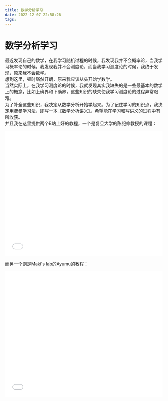 ```yaml
---
title: 数学分析学习
date: 2022-12-07 22:58:26
tags:
---
```

# 数学分析学习
最近发现自己的数学，在我学习随机过程的时候，我发现我并不会概率论，当我学习概率论的时候，我发现我并不会测度论，而当我学习测度论的时候，我终于发现，原来我不会数学。  
想到这里，顿时豁然开朗，原来我应该从头开始学数学。  
当然实际上，在我学习测度论的时候，我就发现其实我缺失的是一些最基本的数学上的概念，比如上确界和下确界，这些知识的缺失使我学习测度论的过程异常艰难。  
为了补全这些知识，我决定从数学分析开始学起来。为了记住学习的知识点，我决定用费曼学习法，即写一本[《数学分析讲义》](https://www.overleaf.com/read/pddprfvnrrkv)。希望能在学习和写讲义的过程中有所收获。  
并且我在这里提供两个B站上好的教程，一个是复旦大学的陈纪修教授的课程：  
<iframe src="//player.bilibili.com/player.html?aid=250927429&bvid=BV15v411g7VP&cid=420572250&page=1" scrolling="no" border="0" frameborder="" framespacing="0" allowfullscreen="true" width="100%" height="400px" > </iframe>   

而另一个则是Maki's lab的Ayumu的教程：  
<iframe src="//player.bilibili.com/player.html?aid=859119009&bvid=BV1BV4y1V71p&cid=861721399&page=1" scrolling="no" border="0" frameborder="no" framespacing="0" allowfullscreen="true" width="100%" height="400px" > </iframe>

